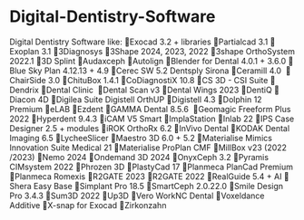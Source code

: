 # Digital-Dentistry-Software
Digital Dentistry Software like: 
🦷Exocad 3.2 + libraries
🦷Partialcad 3.1
🦷Exoplan 3.1
🦷3Diagnosys
🦷3Shape 2024, 2023, 2022
🦷3shape OrthoSystem 2022.1
🦷3D Splint
🦷Audaxceph
🦷Autolign
🦷Blender for Dental 4.0.1 + 3.6.0
🦷Blue Sky Plan 4.12.13 + 4.9
🦷Cerec SW 5.2 Dentsply Sirona
🦷Ceramill 4.0 
🦷ChairSide 3.0
🦷ChituBox 1.4.1
🦷CoDiagnostiX 10.8
🦷CS 3D - CSI Suite
🦷Dendrix
🦷Dental Clinic 
🦷Dental Scan v3
🦷Dental Wings 2023
🦷DentiQ
🦷Diacon 4D
🦷Digilea Suite Digistell OrthUP
🦷Digistell 4.3
🦷Dolphin 12 Premium
🦷eLAB
🦷Ezdent
🦷GAMMA Dental 8.5.6 
🦷Geomagic Freeform Plus 2022
🦷Hyperdent 9.4.3
🦷iCAM V5 Smart
🦷ImplaStation 
🦷Inlab 22
🦷IPS Case Designer 2.5 + modules
🦷iROK OrthoRx 6.2
🦷InVivo Dental
🦷KODAK Dental Imaging 6.5
🦷LycheeSlicer
🦷Maestro 3D 6.0 + 5.2
🦷Materialise Mimics Innovation Suite Medical 21
🦷Materialise ProPlan CMF
🦷MillBox v23 (2022 /2023)
🦷Nemo 2024
🦷Ondemand 3D 2024
🦷OnyxCeph 3.2
🦷Pyramis CIMsystem 2022
🦷Phrozen 3D
🦷PlastyCad 17
🦷Planmeca PlanCad Premium
🦷Planmeca Romexis
🦷R2GATE 2023
🦷R2GATE 2022
🦷RealGuide 5.4 + AI
🦷Shera Easy Base
🦷Simplant Pro 18.5
🦷SmartCeph 2.0.22.0
🦷Smile Design Pro 3.4.3
🦷Sum3D 2022
🦷Up3D
🦷Vero WorkNC Dental
🦷Voxeldance Additive
🦷X-snap for Exocad
🦷Zirkonzahn
